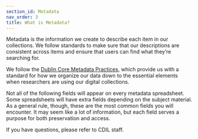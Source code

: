 ```yaml
---
section_id: Metadata
nav_order: 3
title: What is Metadata?
---
```


Metadata is the information we create to describe each item in our collections. We follow standards to make sure that our descriptions are consistent across items and ensure that users can find what they’re searching for.

We follow the [Dublin Core Metadata Practices](https://en.wikipedia.org/wiki/Dublin_Core), which provide us with a standard for how we organize our data down to the essential elements when researchers are using our digital collections. 

Not all of the following fields will appear on every metadata spreadsheet. Some spreadsheets will have extra fields depending on the subject material. As a general rule, though, these are the most common fields you will encounter. It may seem like a lot of information, but each field serves a purpose for both preservation and access.

If you have questions, please refer to CDIL staff.